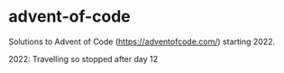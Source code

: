 # advent-of-code

Solutions to Advent of Code (https://adventofcode.com/) starting 2022.

2022: Travelling so stopped after day 12

